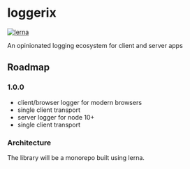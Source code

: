 # loggerix

[![lerna](https://img.shields.io/badge/maintained%20with-lerna-cc00ff.svg)](https://lerna.js.org/)

An opinionated logging ecosystem for client and server apps

## Roadmap

### 1.0.0

- client/browser logger for modern browsers
- single client transport
- server logger for node 10+
- single client transport

### Architecture

The library will be a monorepo built using lerna.
